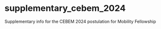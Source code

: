# supplementary_cebem_2024
Supplementary info for the CEBEM 2024 postulation for Mobility Fellowship
